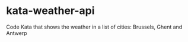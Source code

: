 # kata-weather-api
Code Kata that shows the weather in a list of cities: Brussels, Ghent and Antwerp
